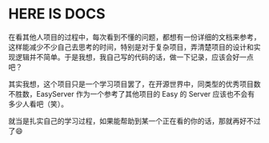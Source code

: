 # HERE IS DOCS

在看其他人项目的过程中，每次看到不懂的问题，都想有一份详细的文档来参考，这样能减少不少自己去思考的时间，特别是对于复杂项目，弄清楚项目的设计和实现逻辑并不简单。于是我想，我自己写的代码的话，做一下记录，应该会好一点吧？

其实我想，这个项目只是一个学习项目罢了，在开源世界中，同类型的优秀项目数不胜数，EasyServer 作为一个参考了其他项目的 Easy 的 Server 应该也不会有多少人看吧（笑）。

就当是扎实自己的学习过程，如果能帮助到某一个正在看的你的话，那就再好不过了:smile: